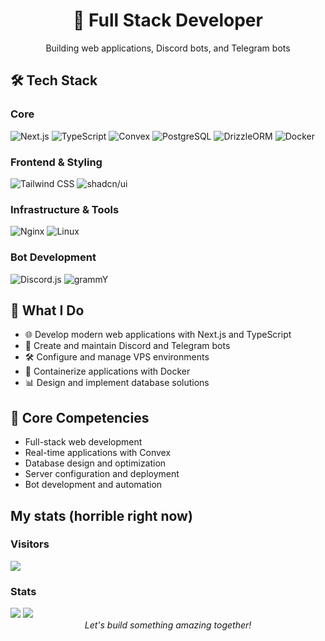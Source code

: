 
<div align="center">
  <h1>👋 Full Stack Developer</h1>
  <p>Building web applications, Discord bots, and Telegram bots</p>
</div>

## 🛠 Tech Stack

### Core
![Next.js](https://img.shields.io/badge/-Next.js-000000?style=flat-square&logo=next.js)
![TypeScript](https://img.shields.io/badge/-TypeScript-3178C6?style=flat-square&logo=typescript&logoColor=white)
![Convex](https://img.shields.io/badge/-Convex-FF6B6B?style=flat-square)
![PostgreSQL](https://img.shields.io/badge/-PostgreSQL-336791?style=flat-square&logo=postgresql&logoColor=white)
![DrizzleORM](https://img.shields.io/badge/-DrizzleORM-00AA55?style=flat-square)
![Docker](https://img.shields.io/badge/-Docker-2496ED?style=flat-square&logo=docker&logoColor=white)

### Frontend & Styling
![Tailwind CSS](https://img.shields.io/badge/-Tailwind_CSS-38B2AC?style=flat-square&logo=tailwind-css&logoColor=white)
![shadcn/ui](https://img.shields.io/badge/-shadcn/ui-000000?style=flat-square)

### Infrastructure & Tools
![Nginx](https://img.shields.io/badge/-Nginx-009639?style=flat-square&logo=nginx&logoColor=white)
![Linux](https://img.shields.io/badge/-Linux-FCC624?style=flat-square&logo=linux&logoColor=black)

### Bot Development
![Discord.js](https://img.shields.io/badge/-Discord.js-5865F2?style=flat-square&logo=discord&logoColor=white)
![grammY](https://img.shields.io/badge/-grammY-26A5E4?style=flat-square&logo=telegram&logoColor=white)

## 💼 What I Do

- 🌐 Develop modern web applications with Next.js and TypeScript
- 🤖 Create and maintain Discord and Telegram bots
- 🛠 Configure and manage VPS environments
- 🐳 Containerize applications with Docker
- 📊 Design and implement database solutions

## 🔧 Core Competencies

- Full-stack web development
- Real-time applications with Convex
- Database design and optimization
- Server configuration and deployment
- Bot development and automation



## My stats (horrible right now)

 ### Visitors
<img src="https://profile-counter.glitch.me/YOUR_USERNAME/count.svg" />

### Stats

<img src="https://github-readme-stats-five-wheat-19.vercel.app/api?username=fuminshou-dev&hide=prs,issues,contribs&show_icons=true&theme=transparent" />
<img src="https://github-readme-stats-five-wheat-19.vercel.app/api?username=fuminshou-dev&hide=prs,issues,contribs&show_icons=true&theme=transparent&locale=ru" />


<div align="center">
  <i>Let's build something amazing together!</i>
</div>
